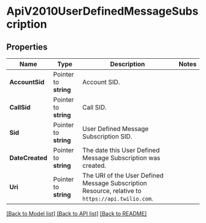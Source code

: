 # ApiV2010UserDefinedMessageSubscription

## Properties

Name | Type | Description | Notes
------------ | ------------- | ------------- | -------------
**AccountSid** | Pointer to **string** | Account SID. |
**CallSid** | Pointer to **string** | Call SID. |
**Sid** | Pointer to **string** | User Defined Message Subscription SID. |
**DateCreated** | Pointer to **string** | The date this User Defined Message Subscription was created. |
**Uri** | Pointer to **string** | The URI of the User Defined Message Subscription Resource, relative to `https://api.twilio.com`. |

[[Back to Model list]](../README.md#documentation-for-models) [[Back to API list]](../README.md#documentation-for-api-endpoints) [[Back to README]](../README.md)


